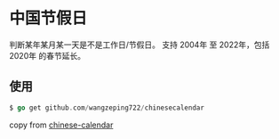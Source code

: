 # 中国节假日

判断某年某月某一天是不是工作日/节假日。
支持 2004年 至 2022年，包括 2020年 的春节延长。

## 使用
``` go
$ go get github.com/wangzeping722/chinesecalendar
```

copy from [chinese-calendar](https://github.com/LKI/chinese-calendar)